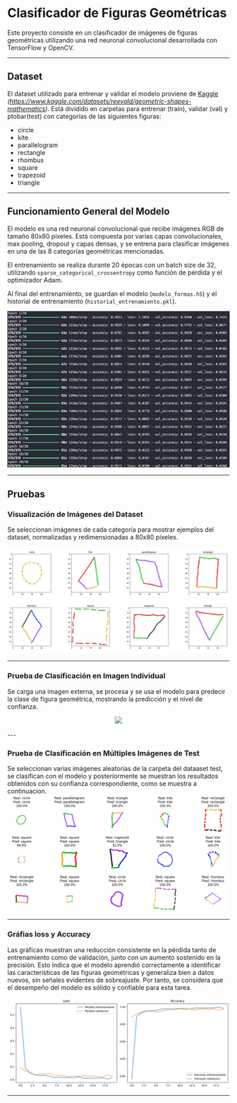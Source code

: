 # Clasificador de Figuras Geométricas

Este proyecto consiste en un clasificador de imágenes de figuras geométricas utilizando una red neuronal convolucional desarrollada con TensorFlow y OpenCV.

---

## Dataset

El dataset utilizado para entrenar y validar el modelo proviene de [Kaggle](#) _(https://www.kaggle.com/datasets/reevald/geometric-shapes-mathematics)_. Está dividido en carpetas para entrenar (train), validar (val) y ptobar(test) con categorías de las siguientes figuras:  
- circle  
- kite  
- parallelogram  
- rectangle  
- rhombus  
- square  
- trapezoid  
- triangle  

---

## Funcionamiento General del Modelo

El modelo es una red neuronal convolucional que recibe imágenes RGB de tamaño 80x80 píxeles. Está compuesta por varias capas convolucionales, max pooling, dropout y capas densas, y se entrena para clasificar imágenes en una de las 8 categorías geométricas mencionadas.

El entrenamiento se realiza durante 20 épocas con un batch size de 32, utilizando `sparse_categorical_crossentropy` como función de pérdida y el optimizador Adam.

Al final del entrenamiento, se guardan el modelo (`modelo_formas.h5`) y el historial de entrenamiento (`historial_entrenamiento.pkl`).

![Image Alt](https://github.com/carolinasernav/Clasificacion-Figuras-Geometricas/blob/7eae8123c5d62f948414341e8342f5910a37ed86/Epoch.png)

---

## Pruebas

### Visualización de Imágenes del Dataset

Se seleccionan imágenes de cada categoría para mostrar ejemplos del dataset, normalizadas y redimensionadas a 80x80 píxeles.

![Image_Alt](https://github.com/carolinasernav/Clasificacion-Figuras-Geometricas/blob/83416b406f7fc83d923bf911fa61906b9ba9505b/Imagenes_Dataset.jpg)

---

### Prueba de Clasificación en Imagen Individual

Se carga una imagen externa, se procesa y se usa el modelo para predecir la clase de figura geométrica, mostrando la predicción y el nivel de confianza.

<p align="center">
  <img src="https://github.com/carolinasernav/Clasificacion-Figuras-Geometricas/blob/7eae8123c5d62f948414341e8342f5910a37ed86/Prueba%20Individual.png)">
</p>
---

### Prueba de Clasificación en Múltiples Imágenes de Test

Se seleccionan varias imágenes aleatorias de la carpeta del dataaset test, se clasifican con el modelo y posteriormente se muestran los resultados obtenidos con su confianza correspondiente, como se muestra a continuacion.
![Image_Alt](https://github.com/carolinasernav/Clasificacion-Figuras-Geometricas/blob/982cad174d8e1b061926a66b91ecdfcf68a6d928/Resultados_P1.png)

---

### Gráfias loss y Accuracy

Las gráficas muestran una reducción consistente en la pérdida tanto de entrenamiento como de validación, junto con un aumento sostenido en la precisión. Esto indica que el modelo aprendió correctamente a identificar las características de las figuras geométricas y generaliza bien a datos nuevos, sin señales evidentes de sobreajuste. Por tanto, se considera que el desempeño del modelo es sólido y confiable para esta tarea.

![Image_Alt](https://github.com/carolinasernav/Clasificacion-Figuras-Geometricas/blob/982cad174d8e1b061926a66b91ecdfcf68a6d928/Graficas.png)

---
